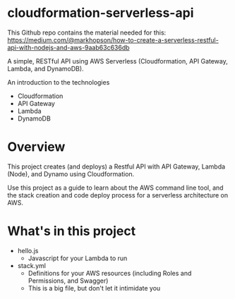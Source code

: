 # cloudformation-serverless-api

This Github repo contains the material needed for this:
https://medium.com/@markhopson/how-to-create-a-serverless-restful-api-with-nodejs-and-aws-9aab63c636db

A simple, RESTful API using AWS Serverless (Cloudformation, API Gateway, Lambda, and DynamoDB).

An introduction to the technologies
* Cloudformation
* API Gateway
* Lambda
* DynamoDB

# Overview

This project creates (and deploys) a Restful API with API Gateway, Lambda (Node), and Dynamo using Cloudformation.

Use this project as a guide to learn about the AWS command line tool, and the stack creation and code deploy process for a serverless architecture on AWS.

# What's in this project

* hello.js
  * Javascript for your Lambda to run
* stack.yml
  * Definitions for your AWS resources (including Roles and Permissions, and Swagger)
  * This is a big file, but don't let it intimidate you


